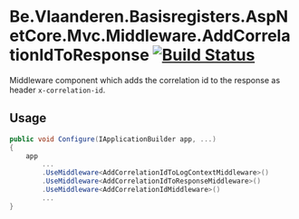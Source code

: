 # Be.Vlaanderen.Basisregisters.AspNetCore.Mvc.Middleware.AddCorrelationIdToResponse [![Build Status](https://github.com/Informatievlaanderen/response-correlationid-middleware/workflows/CI/badge.svg)](https://github.com/Informatievlaanderen/response-correlationid-middleware/actions)

Middleware component which adds the correlation id to the response as header `x-correlation-id`.

## Usage

```csharp
public void Configure(IApplicationBuilder app, ...)
{
    app
        ...
        .UseMiddleware<AddCorrelationIdToLogContextMiddleware>()
        .UseMiddleware<AddCorrelationIdToResponseMiddleware>()
        .UseMiddleware<AddCorrelationIdMiddleware>()
        ...
}
```
